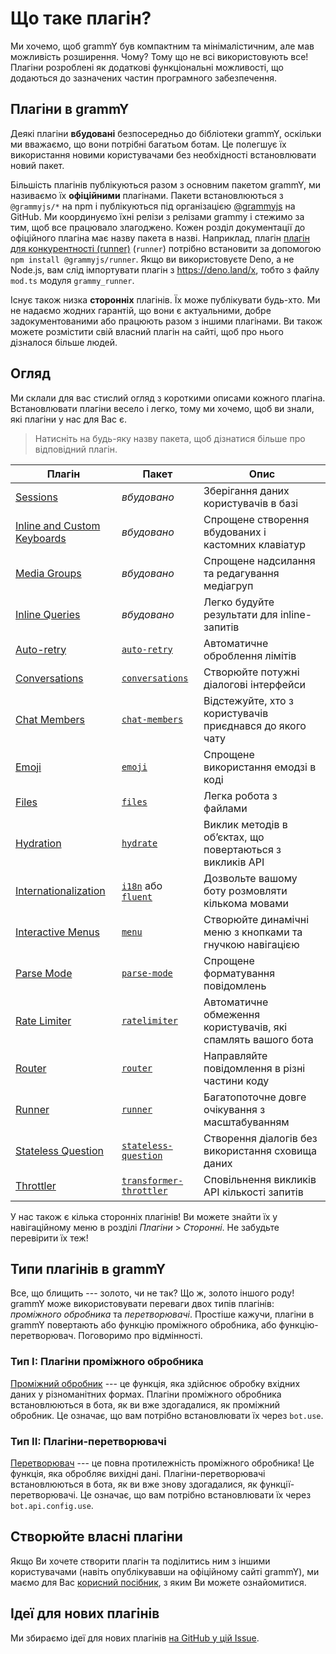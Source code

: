 # Що таке плагін?

Ми хочемо, щоб grammY був компактним та мінімалістичним, але мав можливість
розширення. Чому? Тому що не всі використовують все! Плагіни розроблені як
додаткові функціональні можливості, що додаються до зазначених частин
програмного забезпечення.

## Плагіни в grammY

Деякі плагіни **вбудовані** безпосередньо до бібліотеки grammY, оскільки ми
вважаємо, що вони потрібні багатьом ботам. Це полегшує їх використання новими
користувачами без необхідності встановлювати новий пакет.

Більшість плагінів публікуються разом з основним пакетом grammY, ми називаємо їх
**офіційними** плагінами. Пакети встановлюються з `@grammyjs/*` на npm і
публікуються під організацією [@grammyjs](https://github.com/grammyjs) на
GitHub. Ми координуємо їхні релізи з релізами grammy і стежимо за тим, щоб все
працювало злагоджено. Кожен розділ документації до офіційного плагіна має назву
пакета в назві. Наприклад, плагін [плагін для конкурентності (runner)](./runner)
(`runner`) потрібно встановити за допомогою `npm install @grammyjs/runner`. Якщо
ви використовуєте Deno, а не Node.js, вам слід імпортувати плагін з
<https://deno.land/x>, тобто з файлу `mod.ts` модуля `grammy_runner`.

Існує також низка **сторонніх** плагінів. Їх може публікувати будь-хто. Ми не
надаємо жодних гарантій, що вони є актуальними, добре задокументованими або
працюють разом з іншими плагінами. Ви також можете розмістити свій власний
плагін на сайті, щоб про нього дізналося більше людей.

## Огляд

Ми склали для вас стислий огляд з короткими описами кожного плагіна.
Встановлювати плагіни весело і легко, тому ми хочемо, щоб ви знали, які плагіни
у нас для Вас є.

> Натисніть на будь-яку назву пакета, щоб дізнатися більше про відповідний
> плагін.

| Плагін                                     | Пакет                                              | Опис                                                         |
| ------------------------------------------ | -------------------------------------------------- | ------------------------------------------------------------ |
| [Sessions](./session)                      | _вбудовано_                                        | Зберігання даних користувачів в базі                         |
| [Inline and Custom Keyboards](./keyboard)  | _вбудовано_                                        | Спрощене створення вбудованих і кастомних клавіатур          |
| [Media Groups](./media-group)              | _вбудовано_                                        | Спрощене надсилання та редагування медіагруп                 |
| [Inline Queries](./inline-query)           | _вбудовано_                                        | Легко будуйте результати для inline-запитів                  |
| [Auto-retry](./auto-retry)                 | [`auto-retry`](./auto-retry)                       | Автоматичне оброблення лімітів                               |
| [Conversations](./conversations)           | [`conversations`](./conversations)                 | Створюйте потужні діалогові інтерфейси                       |
| [Chat Members](./chat-members)             | [`chat-members`](./chat-members)                   | Відстежуйте, хто з користувачів приєднався до якого чату     |
| [Emoji](./emoji)                           | [`emoji`](./emoji)                                 | Спрощене використання емодзі в коді                          |
| [Files](./files)                           | [`files`](./files)                                 | Легка робота з файлами                                       |
| [Hydration](./hydrate)                     | [`hydrate`](./hydrate)                             | Виклик методів в обʼєктах, що повертаються з викликів API    |
| [Internationalization](./i18n)             | [`i18n`](./i18n) або [`fluent`](./fluent)          | Дозвольте вашому боту розмовляти кількома мовами             |
| [Interactive Menus](./menu)                | [`menu`](./menu)                                   | Створюйте динамічні меню з кнопками та гнучкою навігацією    |
| [Parse Mode](./parse-mode)                 | [`parse-mode`](./parse-mode)                       | Спрощене форматування повідомлень                            |
| [Rate Limiter](./ratelimiter)              | [`ratelimiter`](./ratelimiter)                     | Автоматичне обмеження користувачів, які спамлять вашого бота |
| [Router](./router)                         | [`router`](./router)                               | Направляйте повідомлення в різні частини коду                |
| [Runner](./runner)                         | [`runner`](./runner)                               | Багатопоточне довге очікування з масштабуванням              |
| [Stateless Question](./stateless-question) | [`stateless-question`](./stateless-question)       | Створення діалогів без використання сховища даних            |
| [Throttler](./transformer-throttler)       | [`transformer-throttler`](./transformer-throttler) | Сповільнення викликів API кількості запитів                  |

У нас також є кілька сторонніх плагінів! Ви можете знайти їх у навігаційному
меню в розділі _Плагіни_ > _Сторонні_. Не забудьте перевірити їх теж!

## Типи плагінів в grammY

Все, що блищить --- золото, чи не так? Що ж, золото іншого роду! grammY може
використовувати переваги двох типів плагінів: _проміжного обробника_ та
_перетворювачі_. Простіше кажучи, плагіни в grammY повертають або функцію
проміжного обробника, або функцію-перетворювач. Поговоримо про відмінності.

### Тип I: Плагіни проміжного обробника

[Проміжний обробник](../guide/middleware) --- це функція, яка здійснює обробку
вхідних даних у різноманітних формах. Плагіни проміжного обробника
встановлюються в бота, як ви вже здогадалися, як проміжний обробник. Це означає,
що вам потрібно встановлювати їх через `bot.use`.

### Тип II: Плагіни-перетворювачі

[Перетворювач](../advanced/transformers) --- це повна протилежність проміжного
обробника! Це функція, яка обробляє вихідні дані. Плагіни-перетворювачі
встановлюються в бота, як ви вже знову здогадалися, як функції-перетворювачі. Це
означає, що вам потрібно встановлювати їх через `bot.api.config.use`.

## Створюйте власні плагіни

Якщо Ви хочете створити плагін та поділитись ним з іншими користувачами (навіть
опублікувавши на офіційному сайті grammY), ми маємо для Вас
[корисний посібник](./guide), з яким Ви можете ознайомитися.

## Ідеї для нових плагінів

Ми збираємо ідеї для нових плагінів
[на GitHub у цій Issue](https://github.com/grammyjs/grammY/issues/110).
